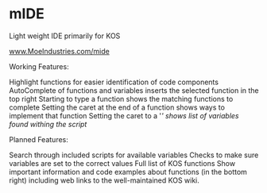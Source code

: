 # mIDE
Light weight IDE primarily for KOS

www.MoeIndustries.com/mide


Working Features:

Highlight functions for easier identification of code components
AutoComplete of functions and variables inserts the selected function in the top right
  Starting to type a function shows the matching functions to complete
  Setting the caret at the end of a function shows ways to implement that function
  Setting the caret to a '<VAR>' shows list of variables found withing the script


Planned Features:

Search through included scripts for available variables
Checks to make sure variables are set to the correct values
Full list of KOS functions
Show important information and code examples about functions (in the bottom right) including web links to the well-maintained KOS wiki.

